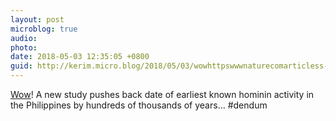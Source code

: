 ```yaml
---
layout: post
microblog: true
audio: 
photo: 
date: 2018-05-03 12:35:05 +0800
guid: http://kerim.micro.blog/2018/05/03/wowhttpswwwnaturecomarticless-a-new.html
---
```

[Wow](https://www.nature.com/articles/s41586-018-0072-8)! A new study pushes back date of earliest known hominin activity in the Philippines by hundreds of thousands of years… #dendum 
